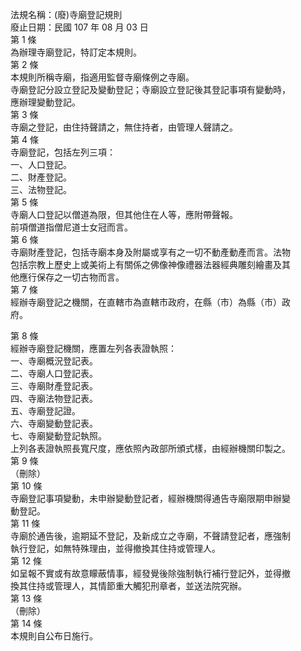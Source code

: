 法規名稱：(廢)寺廟登記規則  
廢止日期：民國 107 年 08 月 03 日  
第 1 條  
為辦理寺廟登記，特訂定本規則。  
第 2 條  
本規則所稱寺廟，指適用監督寺廟條例之寺廟。  
寺廟登記分設立登記及變動登記；寺廟設立登記後其登記事項有變動時，  
應辦理變動登記。  
第 3 條  
寺廟之登記，由住持聲請之，無住持者，由管理人聲請之。  
第 4 條  
寺廟登記，包括左列三項：  
一、人口登記。  
二、財產登記。  
三、法物登記。  
第 5 條  
寺廟人口登記以僧道為限，但其他住在人等，應附帶聲報。  
前項僧道指僧尼道士女冠而言。  
第 6 條  
寺廟財產登記，包括寺廟本身及附屬或享有之一切不動產動產而言。法物  
包括宗教上歷史上或美術上有關係之佛像神像禮器法器經典雕刻繪畫及其  
他應行保存之一切古物而言。  
第 7 條  
經辦寺廟登記之機關，在直轄市為直轄市政府，在縣（市）為縣（市）政  
府。  


第 8 條  
經辦寺廟登記機關，應置左列各表證執照：  
一、寺廟概況登記表。  
二、寺廟人口登記表。  
三、寺廟財產登記表。  
四、寺廟法物登記表。  
五、寺廟登記證。  
六、寺廟變動登記表。  
七、寺廟變動登記執照。  
上列各表證執照長寬尺度，應依照內政部所頒式樣，由經辦機關印製之。  
第 9 條  
（刪除）  
第 10 條  
寺廟登記事項變動，未申辦變動登記者，經辦機關得通告寺廟限期申辦變  
動登記。  
第 11 條  
寺廟於通告後，逾期延不登記，及新成立之寺廟，不聲請登記者，應強制  
執行登記，如無特殊理由，並得撤換其住持或管理人。  
第 12 條  
如呈報不實或有故意矇蔽情事，經發覺後除強制執行補行登記外，並得撤  
換其住持或管理人，其情節重大觸犯刑章者，並送法院究辦。  
第 13 條  
（刪除）  
第 14 條  
本規則自公布日施行。  


